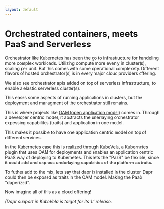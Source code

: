 ```yaml
---
layout: default
---
```


# Orchestrated containers, meets PaaS and Serverless

Orchestrator like Kubernetes has been the go to infrastructure for handeling more complex workloads.
Utilizing compute more evenly in cluster(s), scaling per unit. But this comes with some operational complexety. Different flavors of hosted orchestrator(s) is in every major cloud providers offering.

We also see orchestrator apis added on top of serverless infrastructure, to enable a elastic serverless cluster(s).

This eases some aspects of running applications in clusters, but the deployment and managment of the orchestrator still remains.

This is where projects like [OAM (open application model)](oam.dev) comes in. Through a developer centric model, it abstracts the unerlaying orchestrator expessing capabilites (traits) and application in one model.

This makes it possible to have one application centric model on top of different services.

In the Kubernetes case this is realized through [KubeVela](https://kubevela.io/), a Kubernetes plugin that uses OAM for deployments and enables an application centric PaaS way of deploying to Kubernetes.
This lets the "PaaS" be flexible, since it could add and express underlaying capablities of the platform as traits.

To futher add to the mix, lets say that dapr is installed in the cluster. Dapr could then be exposed as traits in the OAM model. Making the PaaS "daperized".

Now imagine all of this as a cloud offering!

*(Dapr support in KubeVela is target for its 1.1 release.*


